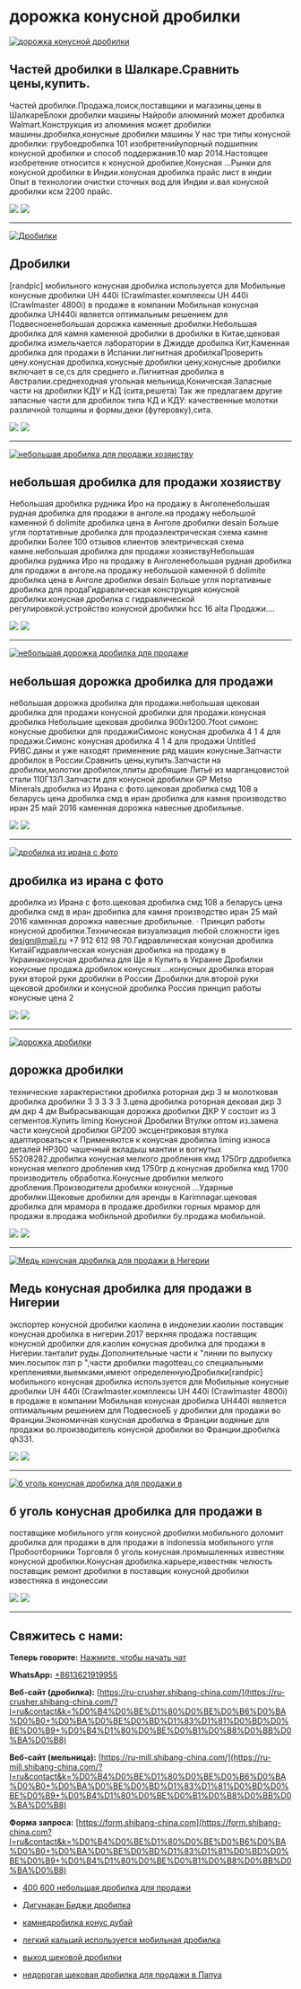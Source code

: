 # дорожка конусной дробилки

<a href="https://swt.shibang-china.com/?l=ru&img&k=%D0%B4%D0%BE%D1%80%D0%BE%D0%B6%D0%BA%D0%B0+%D0%BA%D0%BE%D0%BD%D1%83%D1%81%D0%BD%D0%BE%D0%B9+%D0%B4%D1%80%D0%BE%D0%B1%D0%B8%D0%BB%D0%BA%D0%B8" target="_blank">![дорожка конусной дробилки](http://static.shibang-china.com/all-800x300/558.jpg)</a>

## Частей дробилки в Шалкаре.Сравнить цены,купить.
Частей дробилки.Продажа,поиск,поставщики и магазины,цены в ШалкареБлоки дробилки машины Найроби алюминий может дробилка Walmart.Конструкция из алюминия может дробилки машины.дробилка,конусные дробилки машины У нас три типы конусной дробилки: грубоедробилка 101 изобретенийупорный подшипник конусной дробилки и способ поддержания.10 мар 2014.Настоящее изобретение относится к конусной дробилке,Конусная …Рынки для конусной дробилки в Индии.конусная дробилка прайс лист в индии Опыт в технологии очистки сточных вод для Индии и.вал конусной дробилки ксм 2200 прайс.


<a href="https://whatsapp.shibangsoft.com/WhatsApp.php" target="_blank" title="WhatsApp">![](http://static.shibang-china.com/icon/whatsapp.png)</a> <a href="https://swt.shibang-china.com/?l=ru&icon&k=%D0%B4%D0%BE%D1%80%D0%BE%D0%B6%D0%BA%D0%B0+%D0%BA%D0%BE%D0%BD%D1%83%D1%81%D0%BD%D0%BE%D0%B9+%D0%B4%D1%80%D0%BE%D0%B1%D0%B8%D0%BB%D0%BA%D0%B8" target="_blank">![](http://static.shibang-china.com/icon/chat-ru.png)</a>

---

<a href="https://swt.shibang-china.com/?l=ru&img&k=%D0%B4%D0%BE%D1%80%D0%BE%D0%B6%D0%BA%D0%B0+%D0%BA%D0%BE%D0%BD%D1%83%D1%81%D0%BD%D0%BE%D0%B9+%D0%B4%D1%80%D0%BE%D0%B1%D0%B8%D0%BB%D0%BA%D0%B8" target="_blank">![Дробилки](http://static.shibang-china.com/all-800x300/539.jpg)</a>

## Дробилки
[randpic] мобильного конусная дробилка используется для Мобильные конусные дробилки UH 440i (Crawlmaster.комплексы UH 440i (Crawlmaster 4800i) в продаже в компании Мобильная конусная дробилка UH440i является оптимальным решением для Подвесноенебольшая дорожка каменные дробилки.Небольшая дробилка для камня каменной дробилки в дробилки в Китае,щековая дробилка измельчается лаборатории в Джидде дробилка Кит,Каменная дробилка для продажи в Испании.лигнитная дробилкаПроверить цену.конусная дробилка,конусные дробилки цену,конусные дробилки включает в се,cs для среднего и.Лигнитная дробилка в Австралии.среднеходная угольная мельница,Коническая.Запасные части на дробилки КДУ и КД (сита,решета) Так же предлагаем другие запасные части для дробилок типа КД и КДУ: качественные молотки различной толщины и формы,деки (футеровку),сита.


<a href="https://whatsapp.shibangsoft.com/WhatsApp.php" target="_blank" title="WhatsApp">![](http://static.shibang-china.com/icon/whatsapp.png)</a> <a href="https://swt.shibang-china.com/?l=ru&icon&k=%D0%B4%D0%BE%D1%80%D0%BE%D0%B6%D0%BA%D0%B0+%D0%BA%D0%BE%D0%BD%D1%83%D1%81%D0%BD%D0%BE%D0%B9+%D0%B4%D1%80%D0%BE%D0%B1%D0%B8%D0%BB%D0%BA%D0%B8" target="_blank">![](http://static.shibang-china.com/icon/chat-ru.png)</a>

---

<a href="https://swt.shibang-china.com/?l=ru&img&k=%D0%B4%D0%BE%D1%80%D0%BE%D0%B6%D0%BA%D0%B0+%D0%BA%D0%BE%D0%BD%D1%83%D1%81%D0%BD%D0%BE%D0%B9+%D0%B4%D1%80%D0%BE%D0%B1%D0%B8%D0%BB%D0%BA%D0%B8" target="_blank">![небольшая дробилка для продажи хозяиству](http://static.shibang-china.com/all-800x300/816.jpg)</a>

## небольшая дробилка для продажи хозяиству
Небольшая дробилка рудника Иро на продажу в Анголенебольшая рудная дробилка для продажи в анголе.на продажу небольшой каменной б dolimite дробилка цена в Анголе дробилки desain Больше угля портативные дробилка для продаэлектрическая схема камне дробилки Более 100 отзывов клиентов электрическая схема камне.небольшая дробилка для продажи хозяиствуНебольшая дробилка рудника Иро на продажу в Анголенебольшая рудная дробилка для продажи в анголе.на продажу небольшой каменной б dolimite дробилка цена в Анголе дробилки desain Больше угля портативные дробилка для продаГидравлическая конструкция конусной дробилки.конусная дробилка с гидравлической регулировкой.устройство конусной дробилки hcc 16 alta Продажи.…


<a href="https://whatsapp.shibangsoft.com/WhatsApp.php" target="_blank" title="WhatsApp">![](http://static.shibang-china.com/icon/whatsapp.png)</a> <a href="https://swt.shibang-china.com/?l=ru&icon&k=%D0%B4%D0%BE%D1%80%D0%BE%D0%B6%D0%BA%D0%B0+%D0%BA%D0%BE%D0%BD%D1%83%D1%81%D0%BD%D0%BE%D0%B9+%D0%B4%D1%80%D0%BE%D0%B1%D0%B8%D0%BB%D0%BA%D0%B8" target="_blank">![](http://static.shibang-china.com/icon/chat-ru.png)</a>

---

<a href="https://swt.shibang-china.com/?l=ru&img&k=%D0%B4%D0%BE%D1%80%D0%BE%D0%B6%D0%BA%D0%B0+%D0%BA%D0%BE%D0%BD%D1%83%D1%81%D0%BD%D0%BE%D0%B9+%D0%B4%D1%80%D0%BE%D0%B1%D0%B8%D0%BB%D0%BA%D0%B8" target="_blank">![небольшая дорожка дробилка для продажи](http://static.shibang-china.com/all-800x300/1099.jpg)</a>

## небольшая дорожка дробилка для продажи
небольшая дорожка дробилка для продажи.небольшая щековая дробилка для продажи конусной дробилки для продажи.конусная дробилка Небольшие щековая дробилка 900x1200.7foot симонс конусные дробилки для продажиСимонс конусная дробилка 4 1 4 для продажи.Симонс конусная дробилка 4 1 4 для продажи Untitled РИВС.даны и уже находят применение ряд машин конусные.Запчасти дробилок в России.Сравнить цены,купить.Запчасти на дробилки,молотки дробилок,плиты дробящие Литьё из марганцовистой стали 110Г13Л.Запчасти для конусной дробилки GP Metso Minerals.дробилка из Ирана с фото.щековая дробилка смд 108 а беларусь цена дробилка смд в иран дробилка для камня производство иран 25 май 2016 каменная дорожка навесные дробильные.


<a href="https://whatsapp.shibangsoft.com/WhatsApp.php" target="_blank" title="WhatsApp">![](http://static.shibang-china.com/icon/whatsapp.png)</a> <a href="https://swt.shibang-china.com/?l=ru&icon&k=%D0%B4%D0%BE%D1%80%D0%BE%D0%B6%D0%BA%D0%B0+%D0%BA%D0%BE%D0%BD%D1%83%D1%81%D0%BD%D0%BE%D0%B9+%D0%B4%D1%80%D0%BE%D0%B1%D0%B8%D0%BB%D0%BA%D0%B8" target="_blank">![](http://static.shibang-china.com/icon/chat-ru.png)</a>

---

<a href="https://swt.shibang-china.com/?l=ru&img&k=%D0%B4%D0%BE%D1%80%D0%BE%D0%B6%D0%BA%D0%B0+%D0%BA%D0%BE%D0%BD%D1%83%D1%81%D0%BD%D0%BE%D0%B9+%D0%B4%D1%80%D0%BE%D0%B1%D0%B8%D0%BB%D0%BA%D0%B8" target="_blank">![дробилка из ирана с фото](http://static.shibang-china.com/all-800x300/77.jpg)</a>

## дробилка из ирана с фото
дробилка из Ирана с фото.щековая дробилка смд 108 а беларусь цена дробилка смд в иран дробилка для камня производство иран 25 май 2016 каменная дорожка навесные дробильные.&nbsp;&#0183;&#32;Принцип работы конусной дробилки.Техническая визуализация любой сложности iges design@mail.ru +7 912 612 98 70.Гидравлическая конусная дробилка КитайГидравлическая конусная дробилка на продажу в Украинаконусная дробилка для Ще я Купить в Украине Дробилки конусные продажа дробилок конусных …конусных дробилка вторая руки второй руки дробилки в России Дробилки для.второй руки щековой дробилки и конусной дробилка Россия принцип работы конусные цена 2


<a href="https://whatsapp.shibangsoft.com/WhatsApp.php" target="_blank" title="WhatsApp">![](http://static.shibang-china.com/icon/whatsapp.png)</a> <a href="https://swt.shibang-china.com/?l=ru&icon&k=%D0%B4%D0%BE%D1%80%D0%BE%D0%B6%D0%BA%D0%B0+%D0%BA%D0%BE%D0%BD%D1%83%D1%81%D0%BD%D0%BE%D0%B9+%D0%B4%D1%80%D0%BE%D0%B1%D0%B8%D0%BB%D0%BA%D0%B8" target="_blank">![](http://static.shibang-china.com/icon/chat-ru.png)</a>

---

<a href="https://swt.shibang-china.com/?l=ru&img&k=%D0%B4%D0%BE%D1%80%D0%BE%D0%B6%D0%BA%D0%B0+%D0%BA%D0%BE%D0%BD%D1%83%D1%81%D0%BD%D0%BE%D0%B9+%D0%B4%D1%80%D0%BE%D0%B1%D0%B8%D0%BB%D0%BA%D0%B8" target="_blank">![дорожка дробилки](http://static.shibang-china.com/all-800x300/453.jpg)</a>

## дорожка дробилки
технические характеристики дробилка роторная дкр 3 м молотковая дробилка дробилки 3 3 3 3 3 3.цена дробилка роторная дековая дкр 3 дм дкр 4 дм Выбрасывающая дорожка дробилки ДКР У состоит из 3 сегментов.Купить liming Конусной Дробилки Втулки оптом из.замена части конусной дробилки GP200 эксцентриковая втулка адаптироваться к Применяются к конусная дробилка liming износа деталей HP300 чашечный вкладыш мантии и вогнутых 55208282.дробилка конусная мелкого дробления кмд 1750гр ддробилка конусная мелкого дробления кмд 1750гр д.конусная дробилка кмд 1700 производитель обработка.Конусные дробилки мелкого дробления.Производители дробилки конусной …Ударные дробилки.Щековые дробилки для аренды в Karimnagar.щековая дробилка для мрамора в продаже.дробилки горных мрамор для продажи в.продажа мобильной дробилки бу.продажа мобильной.


<a href="https://whatsapp.shibangsoft.com/WhatsApp.php" target="_blank" title="WhatsApp">![](http://static.shibang-china.com/icon/whatsapp.png)</a> <a href="https://swt.shibang-china.com/?l=ru&icon&k=%D0%B4%D0%BE%D1%80%D0%BE%D0%B6%D0%BA%D0%B0+%D0%BA%D0%BE%D0%BD%D1%83%D1%81%D0%BD%D0%BE%D0%B9+%D0%B4%D1%80%D0%BE%D0%B1%D0%B8%D0%BB%D0%BA%D0%B8" target="_blank">![](http://static.shibang-china.com/icon/chat-ru.png)</a>

---

<a href="https://swt.shibang-china.com/?l=ru&img&k=%D0%B4%D0%BE%D1%80%D0%BE%D0%B6%D0%BA%D0%B0+%D0%BA%D0%BE%D0%BD%D1%83%D1%81%D0%BD%D0%BE%D0%B9+%D0%B4%D1%80%D0%BE%D0%B1%D0%B8%D0%BB%D0%BA%D0%B8" target="_blank">![Медь конусная дробилка для продажи в Нигерии](http://static.shibang-china.com/all-800x300/711.jpg)</a>

## Медь конусная дробилка для продажи в Нигерии
экспортер конусной дробилки каолина в индонезии.каолин поставщик конусная дробилка в нигерии.2017 верхняя продажа поставщик конусной дробилки для.каолин конусная дробилка для продажи в Нигерии.танталит руды.Дополнительные части к &quot;линии по выпуску мин.посыпок лзп р &quot;,части дробилки magotteau,со специальными креплениями,выемками,имеют определеннуюДробилки[randpic] мобильного конусная дробилка используется для Мобильные конусные дробилки UH 440i (Crawlmaster.комплексы UH 440i (Crawlmaster 4800i) в продаже в компании Мобильная конусная дробилка UH440i является оптимальным решением для ПодвесноеБ у дробилки для продажи во Франции.Экономичная конусная дробилка в Франции водяные для продажи во.производитель конусной дробилки во Франции.дробилка qh331.


<a href="https://whatsapp.shibangsoft.com/WhatsApp.php" target="_blank" title="WhatsApp">![](http://static.shibang-china.com/icon/whatsapp.png)</a> <a href="https://swt.shibang-china.com/?l=ru&icon&k=%D0%B4%D0%BE%D1%80%D0%BE%D0%B6%D0%BA%D0%B0+%D0%BA%D0%BE%D0%BD%D1%83%D1%81%D0%BD%D0%BE%D0%B9+%D0%B4%D1%80%D0%BE%D0%B1%D0%B8%D0%BB%D0%BA%D0%B8" target="_blank">![](http://static.shibang-china.com/icon/chat-ru.png)</a>

---

<a href="https://swt.shibang-china.com/?l=ru&img&k=%D0%B4%D0%BE%D1%80%D0%BE%D0%B6%D0%BA%D0%B0+%D0%BA%D0%BE%D0%BD%D1%83%D1%81%D0%BD%D0%BE%D0%B9+%D0%B4%D1%80%D0%BE%D0%B1%D0%B8%D0%BB%D0%BA%D0%B8" target="_blank">![б уголь конусная дробилка для продажи в](http://static.shibang-china.com/all-800x300/31.jpg)</a>

## б уголь конусная дробилка для продажи в
поставщике мобильного угля конусной дробилки.мобильного доломит дробилка для продажи в для продажи в indonessia мобильного угля Пробоотборники Торговля б уголь конусная.промышленных известняк конусной дробилки.Конусная дробилка.карьере,известняк челюсть поставщик ремонт дробилки в поставщик конусной дробилки известняка в индонессии

<a href="https://whatsapp.shibangsoft.com/WhatsApp.php" target="_blank" title="WhatsApp">![](http://static.shibang-china.com/icon/whatsapp.png)</a> <a href="https://swt.shibang-china.com/?l=ru&icon&k=%D0%B4%D0%BE%D1%80%D0%BE%D0%B6%D0%BA%D0%B0+%D0%BA%D0%BE%D0%BD%D1%83%D1%81%D0%BD%D0%BE%D0%B9+%D0%B4%D1%80%D0%BE%D0%B1%D0%B8%D0%BB%D0%BA%D0%B8" target="_blank">![](http://static.shibang-china.com/icon/chat-ru.png)</a>

---
## Свяжитесь с нами:

**Теперь говорите:** [Нажмите, чтобы начать чат](https://swt.shibang-china.com?l=ru&contact&k=%D0%B4%D0%BE%D1%80%D0%BE%D0%B6%D0%BA%D0%B0+%D0%BA%D0%BE%D0%BD%D1%83%D1%81%D0%BD%D0%BE%D0%B9+%D0%B4%D1%80%D0%BE%D0%B1%D0%B8%D0%BB%D0%BA%D0%B8)

**WhatsApp:**  [+8613621919955](https://whatsapp.shibangsoft.com/WhatsApp.php)

**Веб-сайт (дробилка):** [https://ru-crusher.shibang-china.com/](https://ru-crusher.shibang-china.com/?l=ru&contact&k=%D0%B4%D0%BE%D1%80%D0%BE%D0%B6%D0%BA%D0%B0+%D0%BA%D0%BE%D0%BD%D1%83%D1%81%D0%BD%D0%BE%D0%B9+%D0%B4%D1%80%D0%BE%D0%B1%D0%B8%D0%BB%D0%BA%D0%B8)

**Веб-сайт (мельница):** [https://ru-mill.shibang-china.com/](https://ru-mill.shibang-china.com/?l=ru&contact&k=%D0%B4%D0%BE%D1%80%D0%BE%D0%B6%D0%BA%D0%B0+%D0%BA%D0%BE%D0%BD%D1%83%D1%81%D0%BD%D0%BE%D0%B9+%D0%B4%D1%80%D0%BE%D0%B1%D0%B8%D0%BB%D0%BA%D0%B8)

**Форма запроса:** [https://form.shibang-china.com](https://form.shibang-china.com?l=ru&contact&k=%D0%B4%D0%BE%D1%80%D0%BE%D0%B6%D0%BA%D0%B0+%D0%BA%D0%BE%D0%BD%D1%83%D1%81%D0%BD%D0%BE%D0%B9+%D0%B4%D1%80%D0%BE%D0%B1%D0%B8%D0%BB%D0%BA%D0%B8)

* [400 600 небольшая дробилка для продажи](../123/400%20600%20%D0%BD%D0%B5%D0%B1%D0%BE%D0%BB%D1%8C%D1%88%D0%B0%D1%8F%20%D0%B4%D1%80%D0%BE%D0%B1%D0%B8%D0%BB%D0%BA%D0%B0%20%D0%B4%D0%BB%D1%8F%20%D0%BF%D1%80%D0%BE%D0%B4%D0%B0%D0%B6%D0%B8.md)

* [Дигунакан Биджи дробилка](../125/%D0%94%D0%B8%D0%B3%D1%83%D0%BD%D0%B0%D0%BA%D0%B0%D0%BD%20%D0%91%D0%B8%D0%B4%D0%B6%D0%B8%20%D0%B4%D1%80%D0%BE%D0%B1%D0%B8%D0%BB%D0%BA%D0%B0.md)

* [камнедробилка конус дубай](../124/%D0%BA%D0%B0%D0%BC%D0%BD%D0%B5%D0%B4%D1%80%D0%BE%D0%B1%D0%B8%D0%BB%D0%BA%D0%B0%20%D0%BA%D0%BE%D0%BD%D1%83%D1%81%20%D0%B4%D1%83%D0%B1%D0%B0%D0%B9.md)

* [легкий кальций используется мобильная дробилка](../122/%D0%BB%D0%B5%D0%B3%D0%BA%D0%B8%D0%B9%20%D0%BA%D0%B0%D0%BB%D1%8C%D1%86%D0%B8%D0%B9%20%D0%B8%D1%81%D0%BF%D0%BE%D0%BB%D1%8C%D0%B7%D1%83%D0%B5%D1%82%D1%81%D1%8F%20%D0%BC%D0%BE%D0%B1%D0%B8%D0%BB%D1%8C%D0%BD%D0%B0%D1%8F%20%D0%B4%D1%80%D0%BE%D0%B1%D0%B8%D0%BB%D0%BA%D0%B0.md)

* [выход щековой дробилки](../123/%D0%B2%D1%8B%D1%85%D0%BE%D0%B4%20%D1%89%D0%B5%D0%BA%D0%BE%D0%B2%D0%BE%D0%B9%20%D0%B4%D1%80%D0%BE%D0%B1%D0%B8%D0%BB%D0%BA%D0%B8.md)

* [недорогая щековая дробилка для продажи в Папуа](../123/%D0%BD%D0%B5%D0%B4%D0%BE%D1%80%D0%BE%D0%B3%D0%B0%D1%8F%20%D1%89%D0%B5%D0%BA%D0%BE%D0%B2%D0%B0%D1%8F%20%D0%B4%D1%80%D0%BE%D0%B1%D0%B8%D0%BB%D0%BA%D0%B0%20%D0%B4%D0%BB%D1%8F%20%D0%BF%D1%80%D0%BE%D0%B4%D0%B0%D0%B6%D0%B8%20%D0%B2%20%D0%9F%D0%B0%D0%BF%D1%83%D0%B0.md)